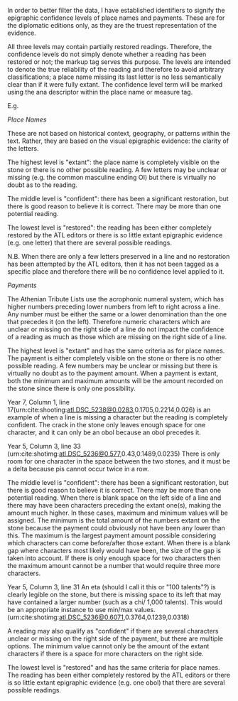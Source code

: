 ﻿
In order to better filter the data, I have established identifiers to signify the epigraphic confidence levels of place names and payments. These are for the diplomatic editions only, as they are the truest representation of the evidence.   

All three levels may contain partially restored readings. Therefore, the confidence levels do not simply denote whether a reading has been restored or not; the markup tag <supplied> serves this purpose. The levels are intended to denote the true reliability of the reading and therefore to avoid arbitrary classifications; a place name missing its last letter is no less semantically clear than if it were fully extant. The confidence level term will be marked using the ana descriptor within the place name or measure tag.

E.g. 
<measure type="currency" unit="obol" ana="extant">
<placeName n="urn:cite:phoros:places.107" ana="extant">

*Place Names*

These are not based on historical context, geography, or patterns within the text. Rather, they are based on the visual epigraphic evidence: the clarity of the letters.  

The highest level is "extant": the place name is completely visible on the stone or there is no other possible reading. A few letters may be unclear or missing (e.g. the common masculine ending ΟΙ) but there is virtually no doubt as to the reading. 

The middle level is "confident": there has been a significant restoration, but there is good reason to believe it is correct. There may be more than one potential reading. 

The lowest level is "restored": the reading has been either completely restored by the ATL editors or there is so little extant epigraphic evidence (e.g. one letter) that there are several possible readings. 


N.B. When there are only a few letters preserved in a line and no restoration has been attempted by the ATL editors, then it has not been tagged as a specific place and therefore there will be no confidence level applied to it. 



*Payments*

The Athenian Tribute Lists use the acrophonic numeral system, which has higher numbers preceding lower numbers from left to right across a line. Any number must be either the same or a lower denomination than the one that precedes it (on the left). Therefore numeric characters which are unclear or missing on the right side of a line do not impact the confidence of a reading as much as those which are missing on the right side of a line. 

The highest level is "extant" and has the same criteria as for place names. The payment is either completely visible on the stone or there is no other possible reading. A few numbers may be unclear or missing but there is virtually no doubt as to the payment amount. When a payment is extant, both the minimum and maximum amounts will be the amount recorded on the stone since there is only one possibility. 

Year 7, Column 1, line 17(urn:cite:shooting:atl.DSC_5238@0.0283,0.1705,0.2214,0.026) is an example of when a line is missing a character but the reading is completely confident. The crack in the stone only leaves enough space for one character, and it can only be an obol because an obol precedes it. 

Year 5, Column 3, line 33
(urn:cite:shotimg:atl.DSC_5236@0.577,0.43,0.1489,0.0235)
There is only room for one character in the space between the two stones, and it must be a delta because pis cannot occur twice in a row.


The middle level is "confident": there has been a significant restoration, but there is good reason to believe it is correct. There may be more than one potential reading. When there is blank space on the left side of a line and there may have been characters preceding the extant one(s), making the amount much higher. In these cases, maximum and minimum values will be assigned. The minimum is the total amount of the numbers extant on the stone because the payment could obviously not have been any lower than this. The maximum is the largest payment amount possible considering which characters can come before/after those extant. When there is a blank gap where characters most likely would have been, the size of the gap is taken into account. If there is only enough space for two characters then the maximum amount cannot be a number that would require three more characters.  

Year 5, Column 3, line 31
An eta (should I call it this or "100 talents"?) is clearly legible on the stone, but there is missing space to its left that may have contained a larger number (such as a chi/ 1,000 talents). This would be an appropriate instance to use min/max values. 
(urn:cite:shotimg:atl.DSC_5236@0.6071,0.3764,0.1239,0.0318)


A reading may also qualify as "confident" if there are several characters unclear or missing on the right side of the payment, but there are multiple options. The minimum value cannot only be the amount of the extant characters if there is a space for more characters on the right side.



The lowest level is "restored" and has the same criteria for place names. The reading has been either completely restored by the ATL editors or there is so little extant epigraphic evidence (e.g. one obol) that there are several possible readings. 








